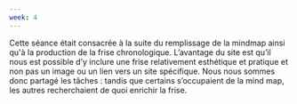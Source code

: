```yaml
---
week: 4
---
```

Cette séance était consacrée à la suite du remplissage de la mindmap ainsi qu'à la production de la frise chronologique. L’avantage du site est qu’il nous est possible d’y inclure une frise relativement esthétique et pratique et non pas un image ou un lien vers un site spécifique. Nous nous sommes donc partagé les tâches : tandis que certains s’occupaient de la mind map, les autres recherchaient de quoi enrichir la frise. 